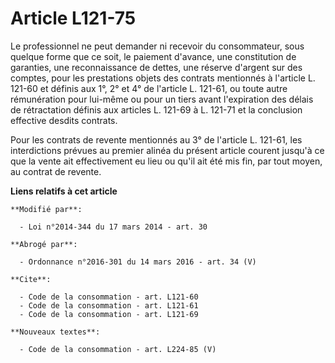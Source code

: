 # Article L121-75

Le professionnel ne peut demander ni recevoir du consommateur, sous quelque forme que ce soit, le paiement d'avance, une
constitution de garanties, une reconnaissance de dettes, une réserve d'argent sur des comptes, pour les prestations objets
des contrats mentionnés à l'article L. 121-60 et définis aux 1°, 2° et 4° de l'article L. 121-61, ou toute autre rémunération
pour lui-même ou pour un tiers avant l'expiration des délais de rétractation définis aux articles L. 121-69 à L. 121-71 et la
conclusion effective desdits contrats. 

Pour les contrats de revente mentionnés au 3° de l'article L. 121-61, les interdictions prévues au premier alinéa du présent
article courent jusqu'à ce que la vente ait effectivement eu lieu ou qu'il ait été mis fin, par tout moyen, au contrat de
revente.

**Liens relatifs à cet article**

	**Modifié par**:

	  - Loi n°2014-344 du 17 mars 2014 - art. 30

	**Abrogé par**:

	  - Ordonnance n°2016-301 du 14 mars 2016 - art. 34 (V)

	**Cite**:

	  - Code de la consommation - art. L121-60
	  - Code de la consommation - art. L121-61
	  - Code de la consommation - art. L121-69

	**Nouveaux textes**:

	  - Code de la consommation - art. L224-85 (V)
